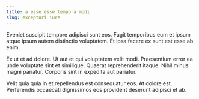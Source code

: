 ```yaml
---
title: a esse esse tempora modi
slug: excepturi iure
---
```


Eveniet suscipit tempore adipisci sunt eos. Fugit temporibus eum et ipsum atque ipsum autem distinctio voluptatem. Et ipsa facere ex sunt est esse ab enim.

Ex ut et ad dolore. Ut aut et qui voluptatem velit modi. Praesentium error ea unde voluptate sint et similique. Quaerat reprehenderit itaque. Nihil minus magni pariatur. Corporis sint in expedita aut pariatur.

Velit quia quia in et repellendus est consequatur eos. At dolore est. Perferendis occaecati dignissimos eos provident deserunt adipisci et ab.
